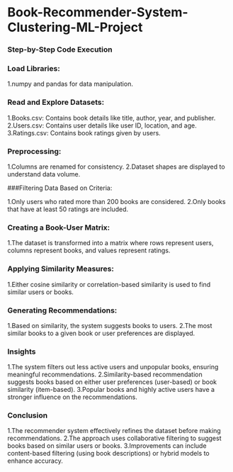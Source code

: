 # Book-Recommender-System-Clustering-ML-Project

### Step-by-Step Code Execution
### Load Libraries:

1.numpy and pandas for data manipulation.

### Read and Explore Datasets:

1.Books.csv: Contains book details like title, author, year, and publisher.
2.Users.csv: Contains user details like user ID, location, and age.
3.Ratings.csv: Contains book ratings given by users.
### Preprocessing:

1.Columns are renamed for consistency.
2.Dataset shapes are displayed to understand data volume.

###Filtering Data Based on Criteria:

1.Only users who rated more than 200 books are considered.
2.Only books that have at least 50 ratings are included.

### Creating a Book-User Matrix:

1.The dataset is transformed into a matrix where rows represent users, columns represent books, and values represent ratings.

### Applying Similarity Measures:

1.Either cosine similarity or correlation-based similarity is used to find similar users or books.

### Generating Recommendations:

1.Based on similarity, the system suggests books to users.
2.The most similar books to a given book or user preferences are displayed.

### Insights
1.The system filters out less active users and unpopular books, ensuring meaningful recommendations.
2.Similarity-based recommendation suggests books based on either user preferences (user-based) or book similarity (item-based).
3.Popular books and highly active users have a stronger influence on the recommendations.

### Conclusion
1.The recommender system effectively refines the dataset before making recommendations.
2.The approach uses collaborative filtering to suggest books based on similar users or books.
3.Improvements can include content-based filtering (using book descriptions) or hybrid models to enhance accuracy.
